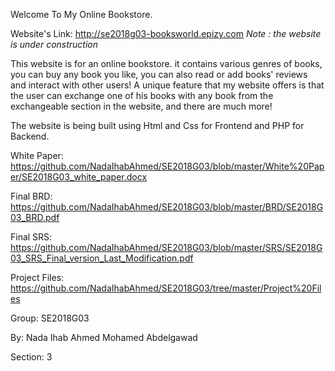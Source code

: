 Welcome To My Online Bookstore.

Website's Link: http://se2018g03-booksworld.epizy.com *Note : the website is under construction* 
 

This website is for an online bookstore. it contains various genres of books, you can buy any book you like, you can also read or add books' reviews and interact with other users! A unique feature that my website offers is that the user can exchange one of his books with any book from the exchangeable section in the website, and there are much more!

The website is being built using Html and Css for Frontend and PHP for Backend.

White Paper: https://github.com/NadaIhabAhmed/SE2018G03/blob/master/White%20Paper/SE2018G03_white_paper.docx

Final BRD: https://github.com/NadaIhabAhmed/SE2018G03/blob/master/BRD/SE2018G03_BRD.pdf

Final SRS: https://github.com/NadaIhabAhmed/SE2018G03/blob/master/SRS/SE2018G03_SRS_Final_version_Last_Modification.pdf

Project Files: https://github.com/NadaIhabAhmed/SE2018G03/tree/master/Project%20Files

Group: SE2018G03

By: Nada Ihab Ahmed Mohamed Abdelgawad

Section: 3

